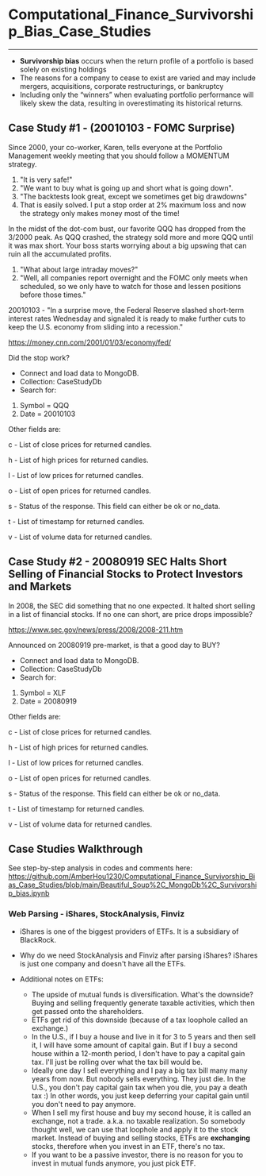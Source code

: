 # Computational_Finance_Survivorship_Bias_Case_Studies
------------------------------------------------

* **Survivorship bias** occurs when the return profile of a portfolio is based solely on existing holdings
* The reasons for a company to cease to exist are varied and may include mergers, acquisitions, corporate restructurings, or bankruptcy
* Including only the “winners” when evaluating portfolio performance will likely skew the data, resulting in overestimating its historical returns.

## Case Study #1 - (20010103 - FOMC Surprise)
Since 2000, your co-worker, Karen, tells everyone at the Portfolio Management weekly meeting that you should follow a MOMENTUM strategy.

 1. "It is very safe!"
 2. "We want to buy what is going up and short what is going down".
 3. "The backtests look great, except we sometimes get big drawdowns"
 4. That is easily solved. I put a stop order at 2% maximum loss and now the strategy only makes money most of the time!

In the midst of the dot-com bust, our favorite QQQ has dropped from the 3/2000 peak. As QQQ crashed, the strategy sold more and more QQQ until it was max short. Your boss starts worrying about a big upswing that can ruin all the accumulated profits.

 1. "What about large intraday moves?"
 2. "Well, all companies report overnight and the FOMC only meets when scheduled, so we only have to watch for those and lessen positions before those times."

20010103 - "In a surprise move, the Federal Reserve slashed short-term interest rates Wednesday and signaled it is ready to make further cuts to keep the U.S. economy from sliding into a recession."

https://money.cnn.com/2001/01/03/economy/fed/

Did the stop work?
* Connect and load data to MongoDB.
* Collection: CaseStudyDb
* Search for: 
 1. Symbol = QQQ
 2. Date = 20010103

Other fields are:

c - List of close prices for returned candles.

h - List of high prices for returned candles.

l - List of low prices for returned candles.

o - List of open prices for returned candles.

s - Status of the response. This field can either be ok or no_data.

t - List of timestamp for returned candles.

v - List of volume data for returned candles.

## Case Study #2 - 20080919 SEC Halts Short Selling of Financial Stocks to Protect Investors and Markets
In 2008, the SEC did something that no one expected. It halted short selling in a list of financial stocks. If no one can short, are price drops impossible?

https://www.sec.gov/news/press/2008/2008-211.htm

Announced on 20080919 pre-market, is that a good day to BUY?
* Connect and load data to MongoDB.
* Collection: CaseStudyDb
* Search for: 
 1. Symbol = XLF
 2. Date = 20080919

Other fields are:

c - List of close prices for returned candles.

h - List of high prices for returned candles.

l - List of low prices for returned candles.

o - List of open prices for returned candles.

s - Status of the response. This field can either be ok or no_data.

t - List of timestamp for returned candles.

v - List of volume data for returned candles.


## Case Studies Walkthrough
See step-by-step analysis in codes and comments here: https://github.com/AmberHou1230/Computational_Finance_Survivorship_Bias_Case_Studies/blob/main/Beautiful_Soup%2C_MongoDb%2C_Survivorship_bias.ipynb

### Web Parsing - iShares, StockAnalysis, Finviz

* iShares is one of the biggest providers of ETFs. It is a subsidiary of BlackRock.
* Why do we need StockAnalysis and Finviz after parsing iShares? iShares is just one company and doesn't have all the ETFs. 

* Additional notes on ETFs:
  *  The upside of mutual funds is diversification. What's the downside? Buying and selling frequently generate taxable activities, which then get passed onto the shareholders.
  *  ETFs get rid of this downside (because of a tax loophole called an exchange.)
  *  In the U.S., if I buy a house and live in it for 3 to 5 years and then sell it, I will have some amount of capital gain. But if I buy a second house within a 12-month period, I don't have to pay a capital gain tax. I'll just be rolling over what the tax bill would be.
  *  Ideally one day I sell everything and I pay a big tax bill many many years from now. But nobody sells everything. They just die. In the U.S., you don't pay capital gain tax when you die, you pay a death tax :) In other words, you just keep deferring your capital gain until you don't need to pay anymore. 
  *  When I sell my first house and buy my second house, it is called an exchange, not a trade. a.k.a. no taxable realization. So somebody thought well, we can use that loophole and apply it to the stock market. Instead of buying and selling stocks, ETFs are **exchanging** stocks, therefore when you invest in an ETF, there's no tax. 
  *  If you want to be a passive investor, there is no reason for you to invest in mutual funds anymore, you just pick ETF. 
